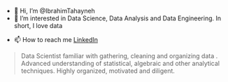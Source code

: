 - 👋 Hi, I’m @IbrahimTahayneh
- 👀 I’m interested in Data Science, Data Analysis and Data Engineering. In short, I love data
<!-- - 🌱 I’m currently learning 
- 💞️ I’m looking to collaborate on  -->
- 📫 How to reach me <a href="https://www.linkedin.com/in/ibrahimtahayna/">LinkedIn</a>

<blockquote>Data Scientist familiar with gathering, cleaning and organizing data . Advanced understanding of statistical, algebraic and other analytical techniques. Highly organized, motivated and diligent.</blockquote>

<!---
IbrahimTahayneh/IbrahimTahayneh is a ✨ special ✨ repository because its `README.md` (this file) appears on your GitHub profile.
You can click the Preview link to take a look at your changes.
--->
